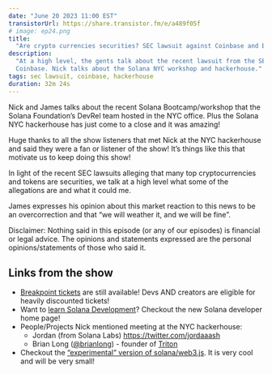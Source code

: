 ```yaml
---
date: "June 20 2023 11:00 EST"
transistorUrl: https://share.transistor.fm/e/a489f05f
# image: ep24.png
title:
  "Are crypto currencies securities? SEC lawsuit against Coinbase and Binance"
description:
  "At a high level, the gents talk about the recent lawsuit from the SEC against
  Coinbase. Nick talks about the Solana NYC workshop and hackerhouse."
tags: sec lawsuit, coinbase, hackerhouse
duration: 32m 24s
---
```


Nick and James talks about the recent Solana Bootcamp/workshop that the Solana
Foundation’s DevRel team hosted in the NYC office. Plus the Solana NYC
hackerhouse has just come to a close and it was amazing!

Huge thanks to all the show listeners that met Nick at the NYC hackerhouse and
said they were a fan or listener of the show! It’s things like this that
motivate us to keep doing this show!

In light of the recent SEC lawsuits alleging that many top cryptocurrencies and
tokens are securities, we talk at a high level what some of the allegations are
and what it could me.

James expresses his opinion about this market reaction to this news to be an
overcorrection and that “we will weather it, and we will be fine”.

Disclaimer: Nothing said in this episode (or any of our episodes) is financial
or legal advice. The opinions and statements expressed are the personal
opinions/statements of those who said it.

## Links from the show

- [Breakpoint tickets](https://solana.com/breakpoint) are still available! Devs
  AND creators are eligible for heavily discounted tickets!
- Want to [learn Solana Development](https://solana.com/developers)? Checkout
  the new Solana developer home page!
- People/Projects Nick mentioned meeting at the NYC hackerhouse:
  - Jordan (from Solana Labs) https://twitter.com/jordaaash
  - Brian Long ([@brianlong](https://twitter.com/brianlong)) - founder of
    [Triton](https://triton.one/)
- Checkout the
  [“experimental” version of solana/web3.js](https://github.com/solana-labs/solana-web3.js).
  It is very cool and will be very small!
